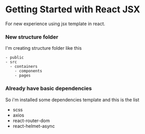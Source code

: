 # Getting Started with React JSX

For new experience using jsx template in react.

### New structure folder 

I'm creating structure folder like this
```folder
- public
- src
  - containers
    - components
    - pages
```

### Already have basic dependencies 

So i'm installed some dependencies template and this is the list

- scss
- axios
- react-router-dom
- react-helmet-async
